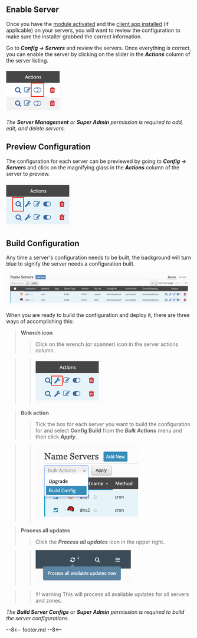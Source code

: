 ## Enable Server
Once you have the [module activated](manage-modules.md/#activate-modules) and the [client app installed](../getting-started/basic-install.md#client-installation) (if applicable) on your servers, you will want to review the configuration to make sure the installer grabbed the correct information.

Go to **_Config → Servers_** and review the servers.  Once everything is correct, you can enable the server by clicking on the slider in the **_Actions_** column of the server listing.

![Enable Server](../images/modules/common/ServerEnable.png)

_The **Server Management** or **Super Admin** permission is required to add, edit, and delete servers._

## Preview Configuration
The configuration for each server can be previewed by going to **_Config → Servers_** and click on the magnifying glass in the **_Actions_** column of the server to preview.

![Preview Config](../images/modules/common/ServerPreviewConfig.png)

## Build Configuration
Any time a server's configuration needs to be built, the background will turn blue to signify the server needs a configuration built.

![Server Flagged for Build Config](../images/modules/common/Servers.png)

When you are ready to build the configuration and deploy it, there are three ways of accomplishing this:

>**Wrench icon**
>> Click on the wrench (or spanner) icon in the server actions column.

>> ![Build Config](../images/modules/common/ServerBuildConfig.png)

>**Bulk action**
>> Tick the box for each server you want to build the configuration for and select **Config Build** from the **_Bulk Actions_** menu and then click **_Apply_**.

>> ![Bulk Build Config](../images/modules/common/ServerBuildConfigBulk.png)

>**Process all updates**
>> Click the **_Process all updates_** icon in the upper right.

>> ![Process all updates](../images/modules/common/ProcessAllUpdates.png)

>> !!! warning
       This will process all available updates for all servers and zones.

_The **Build Server Configs** or **Super Admin** permission is required to build the server configurations._

--8<--
footer.md
--8<--
